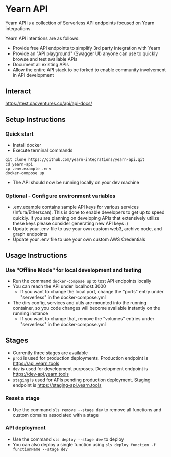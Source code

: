 # Yearn API

Yearn API is a collection of Serverless API endpoints focused on Yearn integrations.

Yearn API intentions are as follows:

- Provide free API endpoints to simplify 3rd party integration with Yearn
- Provide an "API playground" (Swagger UI) anyone can use to quickly browse and test available APIs
- Document all existing APIs
- Allow the entire API stack to be forked to enable community involvement in API development

## Interact

https://test.daoventures.co/api/api-docs/

## Setup Instructions

### Quick start

- Install docker
- Execute terminal commands

```
git clone https://github.com/yearn-integrations/yearn-api.git
cd yearn-api
cp .env.example .env
docker-compose up
```

- The API should now be running locally on your dev machine

### Optional - Configure environment variables

- .env.example contains sample API keys for various services (Infura/Etherscan). This is done to enable developers to get up to speed quickly. If you are planning on developing APIs that extensively utilize these keys please consider generating new API keys :)
- Update your .env file to use your own custom web3, archive node, and graph endpoints
- Update your .env file to use your own custom AWS Credentials

## Usage Instructions

### Use "Offline Mode" for local development and testing

- Run the command `docker-compose up` to test API endpoints locally
- You can reach the API under localhost:3000
  - If you want to change the local port, change the "ports" entry under "serverless" in the docker-compose.yml
- The dirs config, services and utils are mounted into the running container, so you code changes will become available instantly on the running instance
  - If you want to change that, remove the "volumes" entries under "serverless" in the docker-compose.yml

## Stages

- Currently three stages are available
- `prod` is used for production deployments. Production endpoint is https://api.yearn.tools
- `dev` is used for development purposes. Development endpoint is https://dev-api.yearn.tools
- `staging` is used for APIs pending production deployment. Staging endpoint is https://staging-api.yearn.tools

### Reset a stage

- Use the command `sls remove --stage dev` to remove all functions and custom domains associated with a stage

### API deployment

- Use the command `sls deploy --stage dev` to deploy
- You can also deploy a single function using `sls deploy function -f functionName --stage dev`
